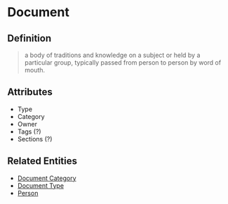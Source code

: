 # Document

## Definition

> a body of traditions and knowledge on a subject or held by a particular group, typically passed from person to person by word of mouth.

## Attributes

- Type
- Category
- Owner
- Tags (?)
- Sections (?)

## Related Entities

- [Document Category](./document_category.md)
- [Document Type](./document_type.md)
- [Person](./person.md)
